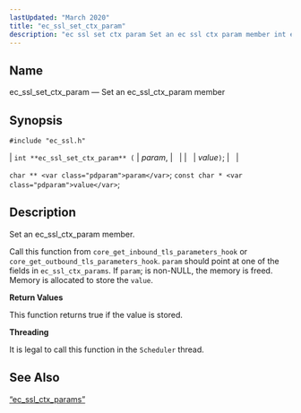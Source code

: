 ```yaml
---
lastUpdated: "March 2020"
title: "ec_ssl_set_ctx_param"
description: "ec ssl set ctx param Set an ec ssl ctx param member int ec ssl set ctx param param value char param const char value Set an ec ssl ctx param member Call this function from core get inbound tls parameters hook or core get outbound tls parameters hook param..."
---
```


<a name="apis.ec_ssl_set_ctx_param"></a> 
## Name

ec_ssl_set_ctx_param — Set an ec_ssl_ctx_param member

## Synopsis

`#include "ec_ssl.h"`

| `int **ec_ssl_set_ctx_param** (` | <var class="pdparam">param</var>, |   |
|   | <var class="pdparam">value</var>`)`; |   |

`char ** <var class="pdparam">param</var>`;
`const char * <var class="pdparam">value</var>`;<a name="idp62748336"></a> 
## Description

Set an ec_ssl_ctx_param member.

Call this function from `core_get_inbound_tls_parameters_hook` or `core_get_outbound_tls_parameters_hook`. `param` should point at one of the fields in `ec_ssl_ctx_params`. If `param`; is non-NULL, the memory is freed. Memory is allocated to store the `value`.

**<a name="idp62752832"></a> Return Values**

This function returns true if the value is stored.

**<a name="idp62753776"></a> Threading**

It is legal to call this function in the `Scheduler` thread.

<a name="idp62755312"></a> 
## See Also

[“ec_ssl_ctx_params”](/momentum/3/3-api/structs-ec-ssl-ctx-params)